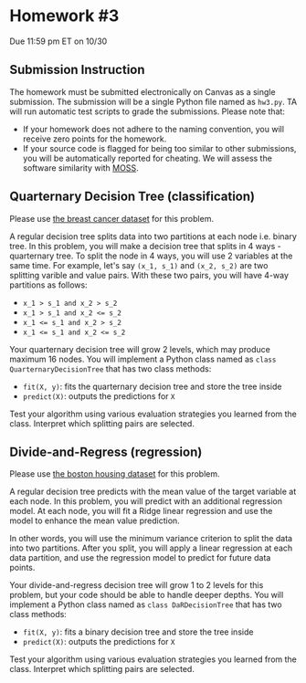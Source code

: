 # Homework \#3

Due 11:59 pm ET on 10/30

## Submission Instruction

The homework must be submitted electronically on Canvas as a single submission.
The submission will be a single Python file named as `hw3.py`.
TA will run automatic test scripts to grade the submissions. Please note that:
- If your homework does not adhere to the naming convention, you will receive zero points for the homework.
- If your source code is flagged for being too similar to other submissions, you will be automatically reported for cheating. We will assess the software similarity with [MOSS](https://theory.stanford.edu/~aiken/moss/).

## Quarternary Decision Tree (classification)

Please use [the breast cancer dataset](https://scikit-learn.org/stable/modules/generated/sklearn.datasets.load_breast_cancer.html#sklearn.datasets.load_breast_cancer) for this problem.

A regular decision tree splits data into two partitions at each node i.e. binary tree. 
In this problem, you will make a decision tree that splits in 4 ways - quarternary tree. 
To split the node in 4 ways, you will use 2 variables at the same time. 
For example, let's say `(x_1, s_1)` and `(x_2, s_2)` are two splitting varible and value pairs.
With these two pairs, you will have 4-way partitions as follows:
- `x_1 > s_1 and x_2 > s_2`
- `x_1 > s_1 and x_2 <= s_2`
- `x_1 <= s_1 and x_2 > s_2`
- `x_1 <= s_1 and x_2 <= s_2`

Your quarternary decision tree will grow 2 levels, which may produce maximum 16 nodes.
You will implement a Python class named as `class QuarternaryDecisionTree` that has two class methods:
- `fit(X, y)`: fits the quarternary decision tree and store the tree inside
- `predict(X)`: outputs the predictions for `X`

Test your algorithm using various evaluation strategies you learned from the class. 
Interpret which splitting pairs are selected.


## Divide-and-Regress (regression)

Please use [the boston housing dataset](https://scikit-learn.org/stable/modules/generated/sklearn.datasets.load_boston.html#sklearn.datasets.load_boston) for this problem.

A regular decision tree predicts with the mean value of the target variable at each node. 
In this problem, you will predict with an additional regression model.
At each node, you will fit a Ridge linear regression and use the model to enhance the mean value prediction.

In other words, you will use the minimum variance criterion to split the data into two partitions. After you split, you will apply a linear regression at each data partition, and use the regression model to predict for future data points.

Your divide-and-regress decision tree will grow 1 to 2 levels for this problem, but your code should be able to handle deeper depths. You will implement a Python class named as `class DaRDecisionTree` that has two class methods:
- `fit(X, y)`: fits a binary decision tree and store the tree inside
- `predict(X)`: outputs the predictions for `X`

Test your algorithm using various evaluation strategies you learned from the class. 
Interpret which splitting pairs are selected.


